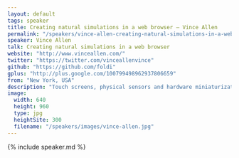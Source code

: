 ```yaml
---
layout: default
tags: speaker
title: Creating natural simulations in a web browser – Vince Allen
permalink: "/speakers/vince-allen-creating-natural-simulations-in-a-web-browser.html"
speaker: Vince Allen
talk: Creating natural simulations in a web browser
website: "http://www.vinceallen.com/"
twitter: "https://twitter.com/vinceallenvince"
github: "https://github.com/foldi"
gplus: "http://plus.google.com/100799498962937806659"
from: "New York, USA"
description: "Touch screens, physical sensors and hardware miniaturization have\ngreatly enhanced the personal connection between ourselves and our\ndigital devices. Mapping physical input to UI/UX, operating systems\nnow simulate natural systems. We swipe, shake, push and pinch as\nwilling participants in a simulation meant to mirror our physical\nworld.\n\nIn this talk, we'll examine in detail the special qualities of natural\nlooking motion and how a simple combination of forces can lure our\nperception. We'll focus specifically on natural coding in a web\nbrowser and how we can overcome the challenges browsers present.\nFinally, we'll look at how applying a natural coding approach to\nprototyping can expand the creative possibilities of the products we\ncreate on both desktop and mobile platforms."
image:
  width: 640
  height: 960
  type: jpg
  heightSite: 300
  filename: "/speakers/images/vince-allen.jpg"
---
```


{% include speaker.md %}
